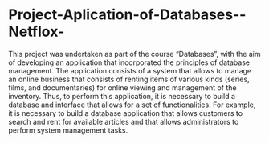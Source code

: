 # Project-Aplication-of-Databases--Netflox-

This project was undertaken as part of the course “Databases”, with the aim of developing an application that incorporated the principles of database management. The application consists of a system that allows to manage an online business that consists of renting items of various kinds (series, films, and documentaries) for online viewing and management of the inventory. Thus, to perform this application, it is necessary to build a database and interface that allows for a set of functionalities. For example, it is necessary to build a database application that allows customers to search and rent for available articles and that allows administrators to perform system management tasks.
